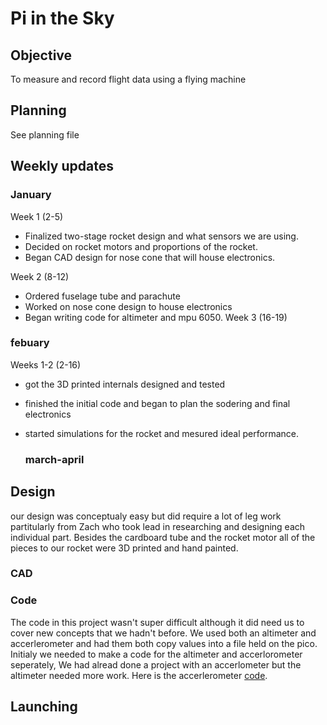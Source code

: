 # Pi in the Sky
## Objective
To measure and record flight data using a flying machine
## Planning
See planning file
## Weekly updates
### January
Week 1 (2-5)
- Finalized two-stage rocket design and what sensors we are using.
- Decided on rocket motors and proportions of the rocket.
- Began CAD design for nose cone that will house electronics.  

Week 2 (8-12)

- Ordered fuselage tube and parachute
- Worked on nose cone design to house electronics
- Began writing code for altimeter and mpu 6050.
Week 3 (16-19)

### febuary 

Weeks 1-2 (2-16)
- got the 3D printed internals designed and tested
- finished the initial code and began to plan the sodering and final electronics
- started simulations for the rocket and mesured ideal performance.

  ### march-april 
  
## Design

our design was conceptualy easy but did require a lot of leg work partitularly from Zach who took lead in researching and designing each individual part. Besides the cardboard tube and the rocket motor all of the pieces to our rocket were 3D printed and hand painted. 




### CAD

### Code
The code in this project wasn't super difficult although it did need us to cover new concepts that we hadn't before. We used both an altimeter and accerlerometer and had them both copy values into a file held on the pico. 
Initialy we needed to make a code for the altimeter and accerlorometer seperately, We had alread done a project with an accerlometer but the altimeter needed more work. 
Here is the accerlerometer  [code](raspberry-pi/avoid1.py).





## Launching
